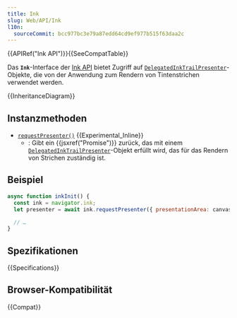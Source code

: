 ```yaml
---
title: Ink
slug: Web/API/Ink
l10n:
  sourceCommit: bcc977bc3e79a87edd64cd9ef977b515f63daa2c
---
```


{{APIRef("Ink API")}}{{SeeCompatTable}}

Das **`Ink`**-Interface der [Ink API](/de/docs/Web/API/Ink_API) bietet Zugriff auf [`DelegatedInkTrailPresenter`](/de/docs/Web/API/DelegatedInkTrailPresenter)-Objekte, die von der Anwendung zum Rendern von Tintenstrichen verwendet werden.

{{InheritanceDiagram}}

## Instanzmethoden

- [`requestPresenter()`](/de/docs/Web/API/Ink/requestPresenter) {{Experimental_Inline}}
  - : Gibt ein {{jsxref("Promise")}} zurück, das mit einem [`DelegatedInkTrailPresenter`](/de/docs/Web/API/DelegatedInkTrailPresenter)-Objekt erfüllt wird, das für das Rendern von Strichen zuständig ist.

## Beispiel

```js
async function inkInit() {
  const ink = navigator.ink;
  let presenter = await ink.requestPresenter({ presentationArea: canvas });

  // …
}
```

## Spezifikationen

{{Specifications}}

## Browser-Kompatibilität

{{Compat}}
